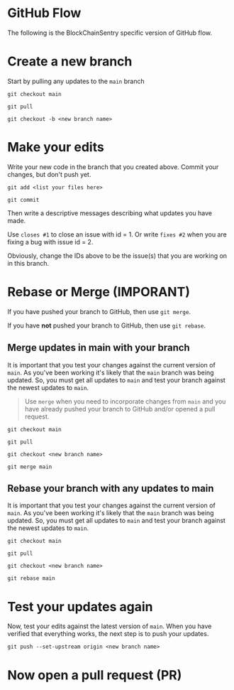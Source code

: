 # GitHub Flow

The following is the BlockChainSentry specific version of GitHub flow.

# Create a new branch

Start by pulling any updates to the `main` branch

```
git checkout main

git pull

git checkout -b <new branch name>
```

# Make your edits

Write your new code in the branch that you created above. Commit your changes, but don't push yet.

```
git add <list your files here>

git commit
```

Then write a descriptive messages describing what updates you have made.

Use `closes #1` to close an issue with id = 1. Or write `fixes #2` when you are fixing a bug with issue id = 2.

Obviously, change the IDs above to be the issue(s) that you are working on in this branch.

# Rebase or Merge (IMPORANT)

If you have pushed your branch to GitHub, then use `git merge`.

If you have **not** pushed your branch to GitHub, then use `git rebase`.

## Merge updates in main with your branch

It is important that you test your changes against the current version of `main`. As you've been working it's likely
that the `main` branch was being updated. So, you must get all updates to `main` and test your branch against the newest
updates to `main`.

> Use `merge` when you need to incorporate changes from `main` and you have already pushed your branch to GitHub and/or 
> opened a pull request.

```
git checkout main

git pull

git checkout <new branch name>

git merge main
```

## Rebase your branch with any updates to main

It is important that you test your changes against the current version of `main`. As you've been working it's likely
that the `main` branch was being updated. So, you must get all updates to `main` and test your branch against the newest
updates to `main`.

```
git checkout main

git pull

git checkout <new branch name>

git rebase main
```

# Test your updates again

Now, test your edits against the latest version of `main`. When you have verified that everything works, the next step
is to push your updates.

```
git push --set-upstream origin <new branch name>
```

# Now open a pull request (PR)
